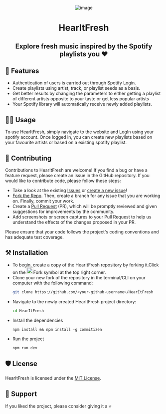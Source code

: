 <div align="center">

![image](https://user-images.githubusercontent.com/78784850/210045371-8f386335-88cf-4a65-9d00-6ac0e808269e.png)

</div>

<h1 align="center">HearItFresh</h1>
<h2 align="center">Explore fresh music inspired by the Spotify playlists you ❤️</h2> 



## 💫 Features

- Authentication of users is carried out through Spotify Login.
- Create playlists using artist, track, or playlist seeds as a basis.
- Get better results by changing the parameters to either getting a playlist of different artists opposite to your taste or get less popular artists
- Your Spotify library will automatically receive newly added playlists.

## 👨‍💻 Usage

To use HearItFresh, simply navigate to the website and LogIn using your spotify account. Once logged in, you can create new playlists based on your favourite artists or based on a existing spotify playlist.


##  👥 Contributing

Contributions to HearItFresh are welcome! If you find a bug or have a feature request, please create an issue in the GitHub repository. If you would like to contribute code, please follow these steps:

- Take a look at the existing [Issues](https://github.com/Dun-sin/HearItFresh/issues) or [create a new issue](https://github.com/Dun-sin/HearItFresh/issues/new/choose)!
- [Fork the Repo](https://github.com/Dun-sin/HearItFresh/fork). Then, create a branch for any issue that you are working on. Finally, commit your work.
- Create a [Pull Request](https://github.com/Dun-sin/HearItFresh/compare) (PR), which will be promptly reviewed and given suggestions for improvements by the community.
- Add screenshots or screen captures to your Pull Request to help us understand the effects of the changes proposed in your PR.

Please ensure that your code follows the project's coding conventions and has adequate test coverage.

## ⚒️ Installation
- To begin, create a copy of the HearItFresh repository by forking it.Click on the <a href="https://github.com/Dun-sin/HearItFresh/fork"><img src="https://i.imgur.com/G4z1kEe.png" height="21" width="21"></a>Fork symbol at the top right corner.
- Clone your new fork of the repository in the terminal/CLI on your computer with the following command:
  ```bash
  git clone https://github.com/<your-github-username>/HearItFresh
  ```
- Navigate to the newly created HearItFresh project directory:
  ```bash
  cd HearItFresh
  ```
- Install the dependencies
   ```
   npm install && npm install -g commitizen
   ```
- Run the project
   ```
   npm run dev
   ```

## 🛡️ License

HearItFresh is licensed under the [MIT License](https://opensource.org/licenses/MIT).

## 🤝 Support

If you liked the project, please consider giving it a ⭐️
